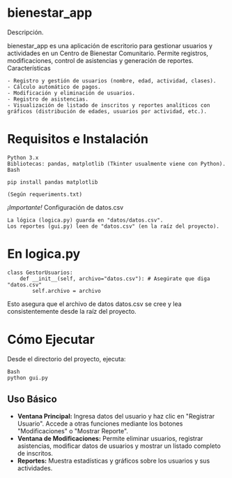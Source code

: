 # bienestar_app
Descripción.

bienestar_app es una aplicación de escritorio para gestionar usuarios y actividades en un Centro de Bienestar Comunitario. Permite registros, modificaciones, control de asistencias y generación de reportes.
Características

    - Registro y gestión de usuarios (nombre, edad, actividad, clases).
    - Cálculo automático de pagos.
    - Modificación y eliminación de usuarios.
    - Registro de asistencias.
    - Visualización de listado de inscritos y reportes analíticos con gráficos (distribución de edades, usuarios por actividad, etc.).

# Requisitos e Instalación

    Python 3.x
    Bibliotecas: pandas, matplotlib (Tkinter usualmente viene con Python).
    Bash

    pip install pandas matplotlib

    (Según requeriments.txt)

*¡Importante!* Configuración de datos.csv

    La lógica (logica.py) guarda en "datos/datos.csv".
    Los reportes (gui.py) leen de "datos.csv" (en la raíz del proyecto).


# En logica.py
    class GestorUsuarios:
        def __init__(self, archivo="datos.csv"): # Asegúrate que diga "datos.csv"
            self.archivo = archivo

Esto asegura que el archivo de datos datos.csv se cree y lea consistentemente desde la raíz del proyecto.

# Cómo Ejecutar

Desde el directorio del proyecto, ejecuta:

    Bash   
    python gui.py

## Uso Básico
* **Ventana Principal:** Ingresa datos del usuario y haz clic en "Registrar Usuario". Accede a otras funciones mediante los botones "Modificaciones" o "Mostrar Reporte".
* **Ventana de Modificaciones:** Permite eliminar usuarios, registrar asistencias, modificar datos de usuarios y mostrar un listado completo de inscritos.
* **Reportes:** Muestra estadísticas y gráficos sobre los usuarios y sus actividades.
